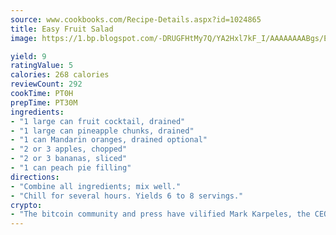 ```yaml
---
source: www.cookbooks.com/Recipe-Details.aspx?id=1024865
title: Easy Fruit Salad
image: https://1.bp.blogspot.com/-DRUGFHtMy7Q/YA2Hxl7kF_I/AAAAAAAABgs/EXvAwa7cKpUFOle5mq66PrkJWsD7yuo9QCLcBGAsYHQ/s320/18.png

yield: 9
ratingValue: 5
calories: 268 calories
reviewCount: 292
cookTime: PT0H
prepTime: PT30M
ingredients:
- "1 large can fruit cocktail, drained"
- "1 large can pineapple chunks, drained"
- "1 can Mandarin oranges, drained optional"
- "2 or 3 apples, chopped"
- "2 or 3 bananas, sliced"
- "1 can peach pie filling"
directions:
- "Combine all ingredients; mix well."
- "Chill for several hours. Yields 6 to 8 servings."
crypto:
- "The bitcoin community and press have vilified Mark Karpeles, the CEO of Mt. Gox, as a clown and a con man."
---
```

